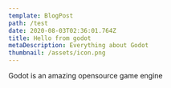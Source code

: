 ```yaml
---
template: BlogPost
path: /test
date: 2020-08-03T02:36:01.764Z
title: Hello from godot
metaDescription: Everything about Godot
thumbnail: /assets/icon.png
---
```

Godot is an amazing opensource game engine
